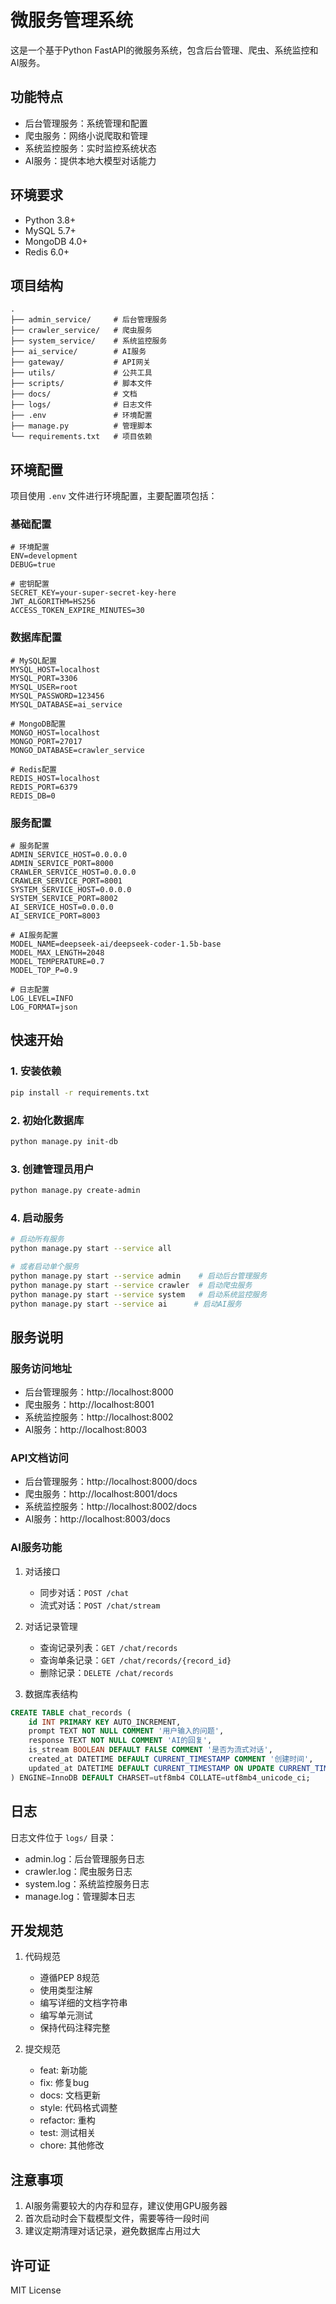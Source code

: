 # 微服务管理系统

这是一个基于Python FastAPI的微服务系统，包含后台管理、爬虫、系统监控和AI服务。

## 功能特点

- 后台管理服务：系统管理和配置
- 爬虫服务：网络小说爬取和管理
- 系统监控服务：实时监控系统状态
- AI服务：提供本地大模型对话能力

## 环境要求

- Python 3.8+
- MySQL 5.7+
- MongoDB 4.0+
- Redis 6.0+

## 项目结构

```
.
├── admin_service/     # 后台管理服务
├── crawler_service/   # 爬虫服务
├── system_service/    # 系统监控服务
├── ai_service/        # AI服务
├── gateway/           # API网关
├── utils/             # 公共工具
├── scripts/           # 脚本文件
├── docs/              # 文档
├── logs/              # 日志文件
├── .env               # 环境配置
├── manage.py          # 管理脚本
└── requirements.txt   # 项目依赖
```

## 环境配置
项目使用 `.env` 文件进行环境配置，主要配置项包括：

### 基础配置
```env
# 环境配置
ENV=development
DEBUG=true

# 密钥配置
SECRET_KEY=your-super-secret-key-here
JWT_ALGORITHM=HS256
ACCESS_TOKEN_EXPIRE_MINUTES=30
```

### 数据库配置
```env
# MySQL配置
MYSQL_HOST=localhost
MYSQL_PORT=3306
MYSQL_USER=root
MYSQL_PASSWORD=123456
MYSQL_DATABASE=ai_service

# MongoDB配置
MONGO_HOST=localhost
MONGO_PORT=27017
MONGO_DATABASE=crawler_service

# Redis配置
REDIS_HOST=localhost
REDIS_PORT=6379
REDIS_DB=0
```

### 服务配置
```env
# 服务配置
ADMIN_SERVICE_HOST=0.0.0.0
ADMIN_SERVICE_PORT=8000
CRAWLER_SERVICE_HOST=0.0.0.0
CRAWLER_SERVICE_PORT=8001
SYSTEM_SERVICE_HOST=0.0.0.0
SYSTEM_SERVICE_PORT=8002
AI_SERVICE_HOST=0.0.0.0
AI_SERVICE_PORT=8003

# AI服务配置
MODEL_NAME=deepseek-ai/deepseek-coder-1.5b-base
MODEL_MAX_LENGTH=2048
MODEL_TEMPERATURE=0.7
MODEL_TOP_P=0.9

# 日志配置
LOG_LEVEL=INFO
LOG_FORMAT=json
```

## 快速开始

### 1. 安装依赖
```bash
pip install -r requirements.txt
```

### 2. 初始化数据库
```bash
python manage.py init-db
```

### 3. 创建管理员用户
```bash
python manage.py create-admin
```

### 4. 启动服务
```bash
# 启动所有服务
python manage.py start --service all

# 或者启动单个服务
python manage.py start --service admin    # 启动后台管理服务
python manage.py start --service crawler  # 启动爬虫服务
python manage.py start --service system   # 启动系统监控服务
python manage.py start --service ai      # 启动AI服务
```

## 服务说明

### 服务访问地址
- 后台管理服务：http://localhost:8000
- 爬虫服务：http://localhost:8001
- 系统监控服务：http://localhost:8002
- AI服务：http://localhost:8003

### API文档访问
- 后台管理服务：http://localhost:8000/docs
- 爬虫服务：http://localhost:8001/docs
- 系统监控服务：http://localhost:8002/docs
- AI服务：http://localhost:8003/docs

### AI服务功能

1. 对话接口
   - 同步对话：`POST /chat`
   - 流式对话：`POST /chat/stream`

2. 对话记录管理
   - 查询记录列表：`GET /chat/records`
   - 查询单条记录：`GET /chat/records/{record_id}`
   - 删除记录：`DELETE /chat/records`

3. 数据库表结构
```sql
CREATE TABLE chat_records (
    id INT PRIMARY KEY AUTO_INCREMENT,
    prompt TEXT NOT NULL COMMENT '用户输入的问题',
    response TEXT NOT NULL COMMENT 'AI的回复',
    is_stream BOOLEAN DEFAULT FALSE COMMENT '是否为流式对话',
    created_at DATETIME DEFAULT CURRENT_TIMESTAMP COMMENT '创建时间',
    updated_at DATETIME DEFAULT CURRENT_TIMESTAMP ON UPDATE CURRENT_TIMESTAMP COMMENT '更新时间'
) ENGINE=InnoDB DEFAULT CHARSET=utf8mb4 COLLATE=utf8mb4_unicode_ci;
```

## 日志

日志文件位于 `logs/` 目录：
- admin.log：后台管理服务日志
- crawler.log：爬虫服务日志
- system.log：系统监控服务日志
- manage.log：管理脚本日志

## 开发规范

1. 代码规范
   - 遵循PEP 8规范
   - 使用类型注解
   - 编写详细的文档字符串
   - 编写单元测试
   - 保持代码注释完整

2. 提交规范
   - feat: 新功能
   - fix: 修复bug
   - docs: 文档更新
   - style: 代码格式调整
   - refactor: 重构
   - test: 测试相关
   - chore: 其他修改

## 注意事项
1. AI服务需要较大的内存和显存，建议使用GPU服务器
2. 首次启动时会下载模型文件，需要等待一段时间
3. 建议定期清理对话记录，避免数据库占用过大

## 许可证

MIT License 